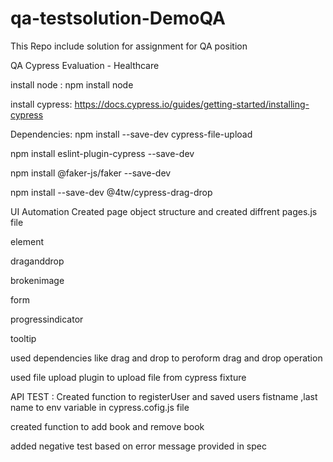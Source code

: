 # qa-testsolution-DemoQA
This Repo include solution for assignment for QA position

QA Cypress Evaluation - Healthcare

install node : npm install node 

install cypress: https://docs.cypress.io/guides/getting-started/installing-cypress

Dependencies: 
npm install --save-dev cypress-file-upload

npm install eslint-plugin-cypress --save-dev

npm install @faker-js/faker --save-dev  

npm install --save-dev @4tw/cypress-drag-drop

UI Automation
Created page object structure and created diffrent pages.js file

element

draganddrop

brokenimage

form

progressindicator

tooltip

used dependencies like drag and drop to peroform drag and drop operation 

used file upload plugin to upload file from cypress fixture 

API TEST :
Created function to registerUser and saved users fistname ,last name to env variable in cypress.cofig.js file 

created function to add book and remove book 

added negative test based on error message provided in spec 

